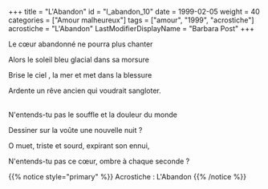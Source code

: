 +++
title = "L'Abandon"
id = "l_abandon_10"
date = 1999-02-05
weight = 40
categories = ["Amour malheureux"]
tags = ["amour", "1999", "acrostiche"]
acrostiche = "L'Abandon"
LastModifierDisplayName = "Barbara Post"
+++

Le cœur abandonné ne pourra plus chanter

Alors le soleil bleu glacial dans sa morsure

Brise le ciel , la mer et met dans la blessure

Ardente un rêve ancien qui voudrait sangloter.

 \
N'entends-tu pas le souffle et la douleur du monde

Dessiner sur la voûte une nouvelle nuit ?

O muet, triste et sourd, expirant son ennui,

N'entends-tu pas ce cœur, ombre à chaque seconde ?

{{% notice style="primary" %}}
Acrostiche : L'Abandon
{{% /notice %}}
